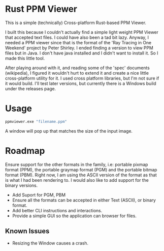 # Rust PPM Viewer

This is a simple (technically) Cross-platform Rust-based PPM Viewer. 

I built this because I couldn't actually find a simple light weight PPM Viewer that accepted text files. I could have also been a tad bit lazy. Anyway, I needed a PPM viewer since that is the format of the 'Ray Tracing in One Weekend' project by Peter Shirley. I ended finding a version to view PPM files but in Java. I don't have java installed and I didn't want to install it. So I made this little tool.

After playing around with it, and reading some of the 'spec' documents (wikipedia), I figured it wouldn't hurt to extend it and create a nice little cross-platform utility for it. I used cross platform libraries, but I'm not sure if it would build. I'll test later versions, but currently there is a Windows build under the releases page.

# Usage

```bash
ppmviewer.exe "filename.ppm"
```

A window will pop up that matches the size of the input image.

# Roadmap

Ensure support for the other formats in the family, i.e: portable pixmap format (PPM), the portable graymap format (PGM) and the portable bitmap format (PBM). Right now, I am using the ASCII version of the format as that is what I had been rendering to. I would also like to add support for the binary versions.

- Add Suport for PGM, PBM
- Ensure all the formats can be accepted in either Text (ASCII), or binary format.
- Add better CLI instructions and interactions.
- Provide a simple GUI so the application can browser for files.

## Known Issues

- Resizing the Window causes a crash.